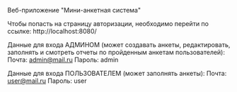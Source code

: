 Веб-приложение "Мини-анкетная система"


Чтобы попасть на страницу авторизации, необходимо перейти по ссылке: http://localhost:8080/

Данные для входа АДМИНОМ (может создавать анкеты, редактировать, заполнять и смотреть отчеты по пройденным анкетам пользователей): 
Почта: admin@mail.ru
Пароль: admin

Данные для входа ПОЛЬЗОВАТЕЛЕМ (может заполнять анкеты):
Почта: user@mail.ru
Пароль: user

